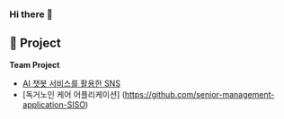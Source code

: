 ### Hi there 👋

<!--
**woohyeonjoe/woohyeonjoe** is a ✨ _special_ ✨ repository because its `README.md` (this file) appears on your GitHub profile.

Here are some ideas to get you started:

- 🔭 I’m currently working on ...
- 🌱 I’m currently learning ...
- 👯 I’m looking to collaborate on ...
- 🤔 I’m looking for help with ...
- 💬 Ask me about ...
- 📫 How to reach me: ...
- 😄 Pronouns: ...
- ⚡ Fun fact: ...
-->

## 📝 Project
**Team Project**

- [AI 챗봇 서비스를 활용한 SNS]( https://github.com/WooJinDeve/BIT_Project--Chatbot_SNS_with_Map)
- [독거노인 케어 어플리케이션] (https://github.com/senior-management-application-SISO)

